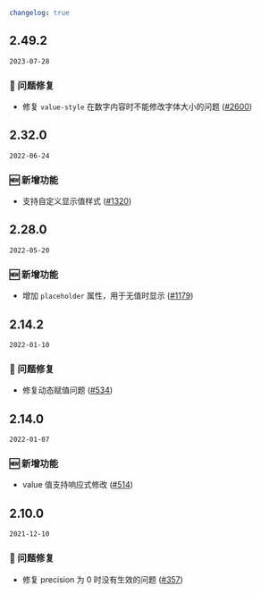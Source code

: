 ```yaml
changelog: true
```

## 2.49.2

`2023-07-28`

### 🐛 问题修复

- 修复 `value-style` 在数字内容时不能修改字体大小的问题 ([#2600](https://github.com/arco-design/arco-design-vue/pull/2600))


## 2.32.0

`2022-06-24`

### 🆕 新增功能

- 支持自定义显示值样式 ([#1320](https://github.com/arco-design/arco-design-vue/pull/1320))

## 2.28.0

`2022-05-20`

### 🆕 新增功能

- 增加 `placeholder` 属性，用于无值时显示 ([#1179](https://github.com/arco-design/arco-design-vue/pull/1179))


## 2.14.2

`2022-01-10`

### 🐛 问题修复

- 修复动态赋值问题 ([#534](https://github.com/arco-design/arco-design-vue/pull/534))


## 2.14.0

`2022-01-07`

### 🆕 新增功能

- value 值支持响应式修改 ([#514](https://github.com/arco-design/arco-design-vue/pull/514))


## 2.10.0

`2021-12-10`

### 🐛 问题修复

- 修复 precision 为 0 时没有生效的问题 ([#357](https://github.com/arco-design/arco-design-vue/pull/357))


